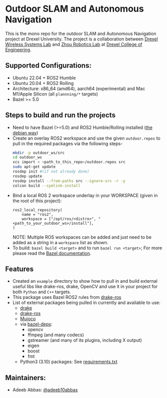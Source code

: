 # Outdoor SLAM and Autonomous Navigation
This is the mono repo for the outdoor SLAM and Autonomous Navigation project at Drexel University. The project is a collaboration between [Drexel Wireless Systems Lab](https://research.coe.drexel.edu/ece/dwsl/) and [Zhou Robotics Lab](https://zhourobotics.github.io/) at [Drexel College of Engineering](http://coe.drexel.edu/).

## Supported Configurations:
  - Ubuntu 22.04 + ROS2 Humble
  - Ubuntu 20.04 + ROS2 Rolling
  - Architecture: x86_64 (amd64), aarch64 (experimental) and Mac M1/Apple Silicon (all `plannning/*` targets)
  - Bazel >= 5.0

## Steps to build and run the projects
- Need to have Bazel (>=5.0) and ROS2 Humble/Rolling installed ([the debian way](https://docs.ros.org/en/humble/Installation/Ubuntu-Install-Debians.html))
- Create an overlay ROS2 workspace and use the given `outdoor.repos` to pull in the required packages via the following steps- 
  ```bash
  mkdir -p outdoor_ws/src
  cd outdoor_ws
  vcs import < <path_to_this_repo>/outdoor.repos src 
  sudo apt-get update
  rosdep init #(if not already done)
  rosdep update
  rosdep install --from-paths src --ignore-src -r -y
  colcon build --symlink-install
  ```
- Bind a local ROS 2 workspace underlay in your WORKSPACE (given in the root of this project):
  ```starlark
  ros2_local_repository(
      name = "ros2",
      workspace = ["/opt/ros/<distro>", "<path_to_your_outdoor_ws>/install"],
  )
  ```
  NOTE: Multiple ROS workspaces can be added and just need to be added as a string in a `workspace` list as shown. 
- To build: `bazel build <target>` and to run `bazel run <target>`; For more please read the [Bazel documentation](https://bazel.build/). 

## Features
- Created an `example`  directory to show how to pull in and build external useful libs like drake-ros, drake, OpenCV and use it in your project for   both `Python` and `C++` targets.
- This package uses Bazel ROS2 rules from [drake-ros](https://github.com/RobotLocomotion/drake-ros)
- List of external packages being pulled in currently and available to use:
  - [drake](https://github.com/RobotLocomotion/drake)
  - [drake-ros](https://github.com/RobotLocomotion/drake-ros)   
  - [Mujoco](https://github.com/deepmind/mujoco/)
  - via [bazel-deps](https://github.com/mjbots/bazel_deps):
    - opencv
    - ffmpeg (and many codecs)
    - gstreamer (and many of its plugins, including X output)
    - eigen
    - boost
    - fmt
  - Python3 (3.10) packages: See [requirements.txt](https://github.com/zhourobotics/outdoor_slam_ros2/blob/main/requirements.txt)

## Maintainers:
 - Adeeb Abbas: [@adeeb10abbas](https://github.com/adeeb10abbas)
